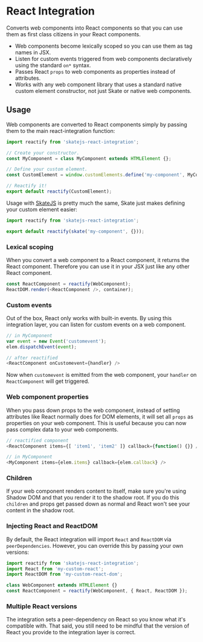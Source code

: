 # React Integration

Converts web components into React components so that you can use them as first class citizens in your React components.

- Web components become lexically scoped so you can use them as tag names in JSX.
- Listen for custom events triggered from web components declaratively using the standard `on*` syntax.
- Passes React `props` to web components as properties instead of attributes.
- Works with any web component library that uses a standard native custom element constructor, not just Skate or native web components.

## Usage

Web components are converted to React components simply by passing them to the main react-integration function:

```js
import reactify from 'skatejs-react-integration';

// Create your constructor.
const MyComponent = class MyComponent extends HTMLElement {};

// Define your custom element.
const CustomElement = window.customElements.define('my-component', MyComponent);

// Reactify it!
export default reactify(CustomElement);
```

Usage with [SkateJS](https://github.com/skatejs/skatejs) is pretty much the same, Skate just makes defining your custom element easier:

```js
import reactify from 'skatejs-react-integration';

export default reactify(skate('my-component', {}));
```

### Lexical scoping

When you convert a web component to a React component, it returns the React component. Therefore you can use it in your JSX just like any other React component.

```js
const ReactComponent = reactify(WebComponent);
ReactDOM.render(<ReactComponent />, container);
```

### Custom events

Out of the box, React only works with built-in events. By using this integration layer, you can listen for custom events on a web component.

```js
// in MyComponent
var event = new Event('customevent');
elem.dispatchEvent(event);

// after reactified
<ReactComponent onCustomevent={handler} />
```

Now when `customevent` is emitted from the web component, your `handler` on `ReactComponent` will get triggered.

### Web component properties

When you pass down props to the web component, instead of setting attributes like React normally does for DOM elements, it will set all `props` as properties on your web component. This is useful because you can now pass complex data to your web components.

```js
// reactified component
<ReactComponent items={[ 'item1', 'item2' ]} callback={function() {}} />

// in MyComponent
<MyComponent items={elem.items} callback={elem.callback} />
```

### Children

If your web component renders content to itself, make sure you're using Shadow DOM and that you render it to the shadow root. If you do this `children` and props get passed down as normal and React won't see your content in the shadow root.

### Injecting React and ReactDOM

By default, the React integration will import `React` and `ReactDOM` via `peerDependencies`. However, you can override this by passing your own versions:

```js
import reactify from 'skatejs-react-integration';
import React from 'my-custom-react';
import ReactDOM from 'my-custom-react-dom';

class WebComponent extends HTMLElement {}
const ReactComponent = reactify(WebComponent, { React, ReactDOM });
```

### Multiple React versions

The integration sets a peer-dependency on React so you know what it's compatible with. That said, you still need to be mindful that the version of React you provide to the integration layer is correct.
